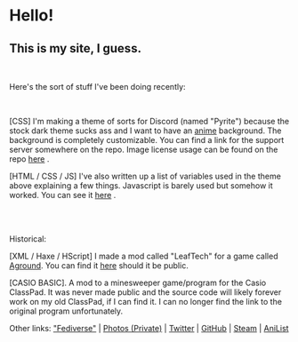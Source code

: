 <html>
  <head>
    <title>???</title>
    <link rel="stylesheet" href="style.css">
  </head>
  <body>
    <h1 class="no-margin">Hello!</h1>
    <h2>This is my site, I guess.</h2>
    <br/>
    <p>Here's the sort of stuff I've been doing recently:</p>
    <br/>
    <p class="no-margin">
      <span class="monospace">[CSS]</span>
      I'm making a theme of sorts for Discord (named "Pyrite") because the stock dark theme sucks ass and I want to have an
      <a class="hidden" href="https://anilist.co/anime/20997/Charlotte/">anime</a>
      background. The background is completely customizable. You can find a link for the support server somewhere on the repo. Image license usage can be found on the repo
      <a href="https://github.com/LeafyLuigi/discord-themes/tree/master/pyrite">here</a>
      .
    </p>
    <p class="no-margin">
      <span class="monospace">[HTML / CSS / JS]</span>
      I've also written up a list of variables used in the theme above explaining a few things. Javascript is barely used but somehow it worked. You can see it
      <a href="https://leafyluigi.github.io/discord-themes/pyrite/var-examples.html">here</a>
      .
    </p>
    <br/>
    <br/>
    <p class="monospace">Historical:</p>
      <p class="no-margin">
      <span class="monospace">[XML / Haxe / HScript]</span>
      I made a mod called "LeafTech" for a game called
      <a class="italic" href="https://store.steampowered.com/app/876650/">Aground</a>.
      You can find it <a href="https://aground.mod.io/leaftech">here</a> should it be public.
    </p>
    <p class="no-margin">
      <span class="monospace">[CASIO BASIC]</span>.
      A mod to a minesweeper game/program for the
      <span class="italic">Casio ClassPad</span>.
      It was never made public and the source code will likely forever work on my old ClassPad, if I can find it. I can no longer find the link to the original program unfortunately.
    </p>
    <footer>
      <p class="small no-margin" >Other links:
        <a href="https://mastodon.au/@leaf" title="@leaf@mastodon.au">"Fediverse"</a>
        |
        <a href="https://pixelfed.social/LeafyLuigi" title="@leafyluigi@pixelfed.social">Photos (Private)</a>
        |
        <a href="https://twitter.com/leafyluigi">Twitter</a>
        |
        <a href="https://github.com/leafyluigi">GitHub</a>
        |
        <a href="https://steamcommunity.com/id/LeafyLuigi">Steam</a>
        |
        <a href="https://anilist.co/user/LeafyLuigi/">AniList</a>
      </p>
    </footer>
  </body>
</html>
